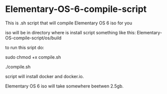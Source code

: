 # Elementary-OS-6-compile-script
This is .sh script that will compile Elementary OS 6 iso for you


iso will be in directory where is install script something like this: Elementary-OS-compile-script/os/build

to run this sript do:

sudo chmod +x compile.sh

./compile.sh



script will install docker and docker.io.

Elementary OS 6 iso will take somewhere beetwen 2.5gb.
